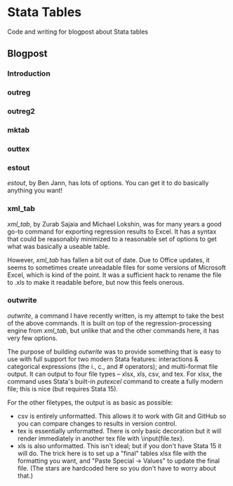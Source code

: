 # Stata Tables

Code and writing for blogpost about Stata tables

## Blogpost

### Introduction

### outreg

### outreg2

### mktab

### outtex

### estout

_estout_, by Ben Jann, has lots of options. You can get it to do basically anything you want!

### xml_tab

_xml_tab_, by Zurab Sajaia and Michael Lokshin, was for many years a good go-to command for exporting regression results to Excel. It has a syntax that could be reasonably minimized to a reasonable set of options to get what was basically a useable table.

However, _xml_tab_ has fallen a bit out of date. Due to Office updates, it seems to sometimes create unreadable files for some versions of Microsoft Excel, which is kind of the point. It was a sufficient hack to rename the file to .xls to make it readable before, but now this feels onerous.

### outwrite

_outwrite_, a command I have recently written, is my attempt to take the best of the above commands. It is built on top of the regression-processing engine from _xml_tab_, but unlike that and the other commands here, it has very few options.

The purpose of building _outwrite_ was to provide something that is easy to use with full support for two modern Stata features: interactions & categorical expressions (the i., c., and # operators); and multi-format file output. It can output to four file types – xlsx, xls, csv, and tex. For xlsx, the command uses Stata's built-in _putexcel_ command to create a fully modern file; this is nice (but requires Stata 15).

For the other filetypes, the output is as basic as possible:

-   csv is entirely unformatted. This allows it to work with Git and GitHub so you can compare changes to results in version control.
-   tex is essentially unformatted. There is only basic decoration but it will render immediately in another tex file with \input{file.tex}.
-   xls is also unformatted. This isn't ideal; but if you don't have Stata 15 it will do. The trick here is to set up a "final" tables xlsx file with the formatting you want, and "Paste Special -> Values" to update the final file. (The stars are hardcoded here so you don't have to worry about that.)

#
